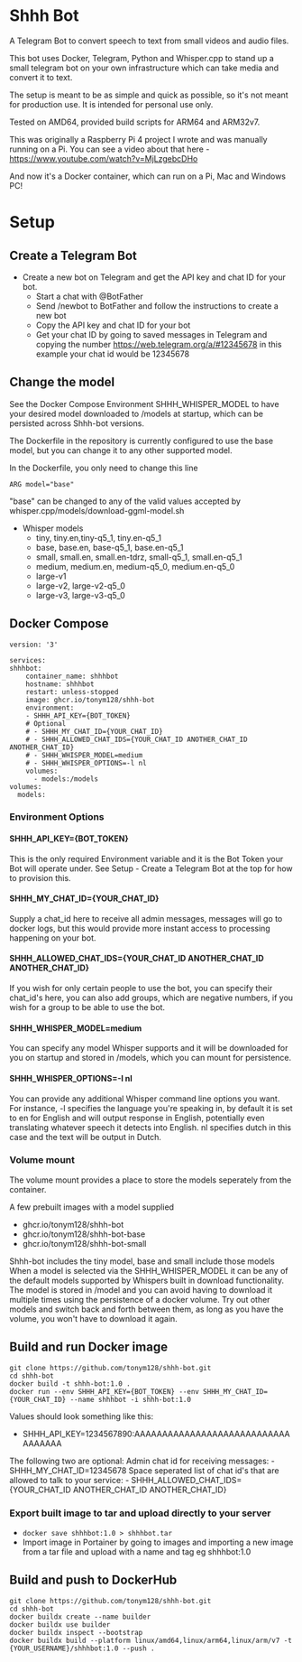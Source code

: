 # Shhh Bot 
A Telegram Bot to convert speech to text from small videos and audio files.

This bot uses Docker, Telegram, Python and Whisper.cpp to stand up a small telegram bot on your own infrastructure which can take media and convert it to text.

The setup is meant to be as simple and quick as possible, so it's not meant for production use. It is intended for personal use only.

Tested on AMD64, provided build scripts for ARM64 and ARM32v7.

This was originally a Raspberry Pi 4 project I wrote and was manually running on a Pi. You can see a video about that here - https://www.youtube.com/watch?v=MjLzgebcDHo

And now it's a Docker container, which can run on a Pi, Mac and Windows PC!

# Setup
## Create a Telegram Bot
- Create a new bot on Telegram and get the API key and chat ID for your bot.
    - Start a chat with @BotFather
    - Send /newbot to BotFather and follow the instructions to create a new bot
    - Copy the API key and chat ID for your bot
    - Get your chat ID by going to saved messages in Telegram and copying the number https://web.telegram.org/a/#12345678 in this example your chat id would be 12345678

## Change the model
See the Docker Compose Environment SHHH_WHISPER_MODEL to have your desired model downloaded to /models at startup, which can be persisted across Shhh-bot versions.

The Dockerfile in the repository is currently configured to use the base model, but you can change it to any other supported model. 

In the Dockerfile, you only need to change this line

    ARG model="base"

"base" can be changed to any of the valid values accepted by whisper.cpp/models/download-ggml-model.sh

- Whisper models
    - tiny, tiny.en,tiny-q5_1, tiny.en-q5_1
    - base, base.en, base-q5_1, base.en-q5_1
    - small, small.en, small.en-tdrz, small-q5_1, small.en-q5_1
    - medium, medium.en, medium-q5_0, medium.en-q5_0
    - large-v1
    - large-v2, large-v2-q5_0
    - large-v3, large-v3-q5_0

## Docker Compose
    version: '3'

    services:
    shhhbot:
        container_name: shhhbot
        hostname: shhhbot
        restart: unless-stopped
        image: ghcr.io/tonym128/shhh-bot
        environment:
        - SHHH_API_KEY={BOT_TOKEN}
        # Optional
        # - SHHH_MY_CHAT_ID={YOUR_CHAT_ID} 
        # - SHHH_ALLOWED_CHAT_IDS={YOUR_CHAT_ID ANOTHER_CHAT_ID ANOTHER_CHAT_ID}
        # - SHHH_WHISPER_MODEL=medium 
        # - SHHH_WHISPER_OPTIONS=-l nl
        volumes:
          - models:/models
    volumes:
      models:

### Environment Options
#### SHHH_API_KEY={BOT_TOKEN}

This is the only required Environment variable and it is the Bot Token your Bot will operate under. See Setup - Create a Telegram Bot at the top for how to provision this.

#### SHHH_MY_CHAT_ID={YOUR_CHAT_ID}

Supply a chat_id here to receive all admin messages, messages will go to docker logs, but this would provide more instant access to processing happening on your bot.

#### SHHH_ALLOWED_CHAT_IDS={YOUR_CHAT_ID ANOTHER_CHAT_ID ANOTHER_CHAT_ID}

If you wish for only certain people to use the bot, you can specify their chat_id's here, you can also add groups, which are negative numbers, if you wish for a group to be able to use the bot.

#### SHHH_WHISPER_MODEL=medium 

You can specify any model Whisper supports and it will be downloaded for you on startup and stored in /models, which you can mount for persistence.

#### SHHH_WHISPER_OPTIONS=-l nl

You can provide any additional Whisper command line options you want. For instance, -l specifies the language you're speaking in, by default it is set to en for English and will output response in English, potentially even translating whatever speech it detects into English.
nl specifies dutch in this case and the text will be output in Dutch.

### Volume mount

The volume mount provides a place to store the models seperately from the container.

A few prebuilt images with a model supplied
- ghcr.io/tonym128/shhh-bot
- ghcr.io/tonym128/shhh-bot-base
- ghcr.io/tonym128/shhh-bot-small

Shhh-bot includes the tiny model, base and small include those models
When a model is selected via the SHHH_WHISPER_MODEL it can be any of the default models supported by Whispers built in download functionality.
The model is stored in /model and you can avoid having to download it multiple times using the persistence of a docker volume. Try out other models and switch back and forth between them, as long as you have the volume, you won't have to download it again.

## Build and run Docker image

    git clone https://github.com/tonym128/shhh-bot.git
    cd shhh-bot
    docker build -t shhh-bot:1.0 .
    docker run --env SHHH_API_KEY={BOT_TOKEN} --env SHHH_MY_CHAT_ID={YOUR_CHAT_ID} --name shhhbot -i shhh-bot:1.0

Values should look something like this:
- SHHH_API_KEY=1234567890:AAAAAAAAAAAAAAAAAAAAAAAAAAAAAAAAAAA

The following two are optional:
Admin chat id for receiving messages:
    - SHHH_MY_CHAT_ID=12345678
Space seperated list of chat id's that are allowed to talk to your service:
    - SHHH_ALLOWED_CHAT_IDS={YOUR_CHAT_ID ANOTHER_CHAT_ID ANOTHER_CHAT_ID}

### Export built image to tar and upload directly to your server
- ```docker save shhhbot:1.0 > shhhbot.tar```
- Import image in Portainer by going to images and importing a new image from a tar file and upload with a name and tag eg shhhbot:1.0

## Build and push to DockerHub

    git clone https://github.com/tonym128/shhh-bot.git
    cd shhh-bot
    docker buildx create --name builder
    docker buildx use builder
    docker buildx inspect --bootstrap
    docker buildx build --platform linux/amd64,linux/arm64,linux/arm/v7 -t {YOUR_USERNAME}/shhhbot:1.0 --push .
